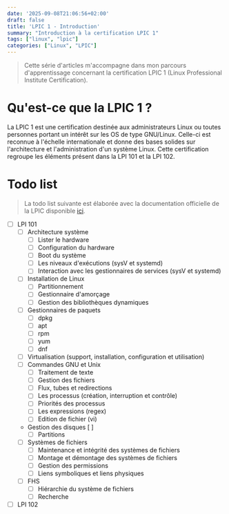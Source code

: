 ```yaml
---
date: '2025-09-08T21:06:56+02:00'
draft: false
title: 'LPIC 1 - Introduction'
summary: "Introduction à la certification LPIC 1"
tags: ["linux", "lpic"]
categories: ["Linux", "LPIC"]
---
```


> Cette série d'articles m'accompagne dans mon parcours d'apprentissage concernant la certification LPIC 1 (Linux Professional Institute Certification).

# Qu'est-ce que la LPIC 1 ?

La LPIC 1 est une certification destinée aux administrateurs Linux ou toutes personnes portant un intérêt sur les OS de type GNU/Linux. Celle-ci est reconnue à l'échelle internationale et donne des bases solides sur l'architecture et l'administration d'un système Linux. Cette certification regroupe les éléments présent dans la LPI 101 et la LPI 102.

# Todo list

> La todo list suivante est élaborée avec la documentation officielle de la LPIC disponible [ici](https://www.lpi.org/fr/our-certifications/lpic-1-overview/).

- [ ] LPI 101
    - [ ] Architecture système
        - [ ] Lister le hardware
        - [ ] Configuration du hardware
        - [ ] Boot du système
        - [ ] Les niveaux d'exécutions (sysV et systemd)
        - [ ] Interaction avec les gestionnaires de services (sysV et systemd)
    - [ ] Installation de Linux
        - [ ] Partitionnement
        - [ ] Gestionnaire d'amorçage
        - [ ] Gestion des bibliothèques dynamiques
    - [ ] Gestionnaires de paquets
        - [ ] dpkg
        - [ ] apt
        - [ ] rpm
        - [ ] yum
        - [ ] dnf
    - [ ] Virtualisation (support, installation, configuration et utilisation)
    - [ ] Commandes GNU et Unix
        - [ ] Traitement de texte
        - [ ] Gestion des fichiers
        - [ ] Flux, tubes et redirections
        - [ ] Les processus (création, interruption et contrôle)
        - [ ] Priorités des processus
        - [ ] Les expressions (regex)
        - [ ] Edition de fichier (vi)
    - Gestion des disques [ ]
        - [ ] Partitions
    - [ ] Systèmes de fichiers
        - [ ] Maintenance et intégrité des systèmes de fichiers
        - [ ] Montage et démontage des systèmes de fichiers
        - [ ] Gestion des permissions
        - [ ] Liens symboliques et liens physiques
    - [ ] FHS
        - [ ] Hiérarchie du système de fichiers
        - [ ] Recherche
- [ ] LPI 102